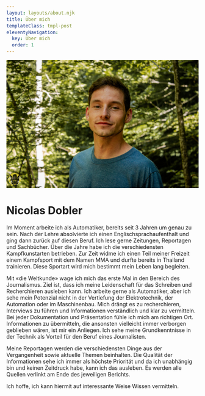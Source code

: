 ```yaml
---
layout: layouts/about.njk
title: Über mich
templateClass: tmpl-post
eleventyNavigation:
  key: Über mich
  order: 1
---
```


![Profilbild](/img/Profilbild.jpg)

# Nicolas Dobler

Im Moment arbeite ich als Automatiker, bereits seit 3 Jahren um genau zu sein. Nach der Lehre absolvierte ich einen Englischsprachaufenthalt und ging dann zurück auf diesen Beruf. Ich lese gerne Zeitungen, Reportagen und Sachbücher. Über die Jahre habe ich die verschiedensten Kampfkunstarten betrieben. Zur Zeit widme ich einen Teil meiner Freizeit einem Kampfsport mit dem Namen MMA und durfte bereits in Thailand trainieren. Diese Sportart wird mich bestimmt mein Leben lang begleiten.

Mit «die Weltkunde» wage ich mich das erste Mal in den Bereich des Journalismus. Ziel ist, dass ich meine Leidenschaft für das Schreiben und Recherchieren ausleben kann. Ich arbeite gerne als Automatiker, aber ich sehe mein Potenzial nicht in der Vertiefung der Elektrotechnik, der Automation oder im Maschinenbau. Mich drängt es zu recherchieren, Interviews zu führen und Informationen verständlich und klar zu vermitteln. Bei jeder Dokumentation und Präsentation fühle ich mich am richtigen Ort. Informationen zu übermitteln, die ansonsten vielleicht immer verborgen geblieben wären, ist mir ein Anliegen. Ich sehe meine Grundkenntnisse in der Technik als Vorteil für den Beruf eines Journalisten.

Meine Reportagen werden die verschiedensten Dinge aus der Vergangenheit sowie aktuelle Themen beinhalten. Die Qualität der Informationen sehe ich immer als höchste Priorität und da ich unabhängig bin und keinen Zeitdruck habe, kann ich das ausleben. Es werden alle Quellen verlinkt am Ende des jeweiligen Berichts.

Ich hoffe, ich kann hiermit auf interessante Weise Wissen vermitteln.
